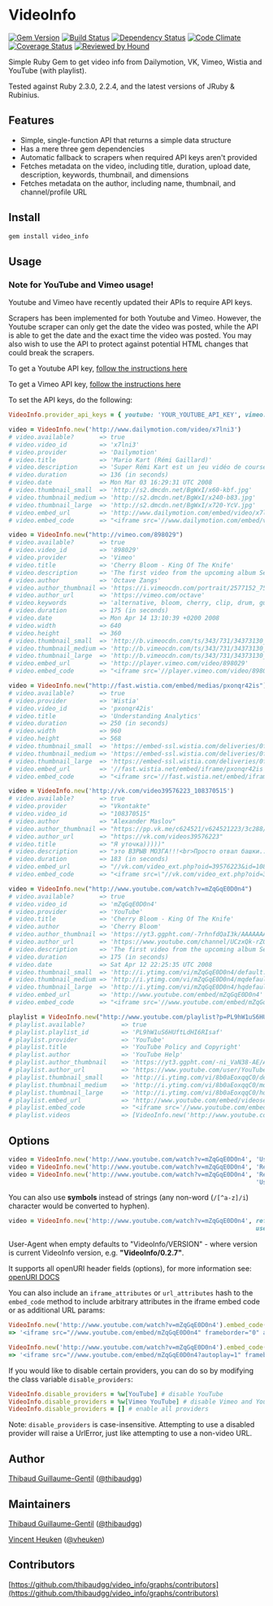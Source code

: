 # VideoInfo

[![Gem Version](https://badge.fury.io/rb/video_info.svg)](http://badge.fury.io/rb/video_info) [![Build Status](https://travis-ci.org/thibaudgg/video_info.svg?branch=master)](https://travis-ci.org/thibaudgg/video_info) [![Dependency Status](https://gemnasium.com/thibaudgg/video_info.svg)](https://gemnasium.com/thibaudgg/video_info) [![Code Climate](https://codeclimate.com/github/thibaudgg/video_info.svg)](https://codeclimate.com/github/thibaudgg/video_info) [![Coverage Status](https://coveralls.io/repos/thibaudgg/video_info/badge.svg?branch=master)](https://coveralls.io/r/thibaudgg/video_info) [![Reviewed by Hound](https://img.shields.io/badge/Reviewed_by-Hound-8E64B0.svg)](https://houndci.com)

Simple Ruby Gem to get video info from Dailymotion, VK, Vimeo, Wistia and YouTube (with playlist).

Tested against Ruby 2.3.0, 2.2.4, and the latest versions of JRuby & Rubinius.

Features
--------
* Simple, single-function API that returns a simple data structure
* Has a mere three gem dependencies
* Automatic fallback to scrapers when required API keys aren't provided
* Fetches metadata on the video, including title, duration, upload date, description, keywords, thumbnail, and dimensions
* Fetches metadata on the author, including name, thumbnail, and channel/profile URL

Install
--------

``` bash
gem install video_info
```

Usage
-----

### Note for YouTube and Vimeo usage!

Youtube and Vimeo have recently updated their APIs to require API keys.

Scrapers has been implemented for both Youtube and Vimeo. However, the Youtube scraper can only get the date the video was posted, while the API is able to get the date and the exact time the video was posted. You may also wish to use the API to protect against potential HTML changes that could break the scrapers.

To get a Youtube API key, [follow the instructions here](https://developers.google.com/youtube/registering_an_application)

To get a Vimeo API key, [follow the instructions here](https://developer.vimeo.com/api/start)

To set the API keys, do the following:
``` ruby
VideoInfo.provider_api_keys = { youtube: 'YOUR_YOUTUBE_API_KEY', vimeo: 'YOUR_VIMEO_API_KEY' }
```


``` ruby
video = VideoInfo.new('http://www.dailymotion.com/video/x7lni3')
# video.available?       => true
# video.video_id         => 'x7lni3'
# video.provider         => 'Dailymotion'
# video.title            => 'Mario Kart (Rémi Gaillard)'
# video.description      => 'Super Rémi Kart est un jeu vidéo de course développé et édité par N'Importe Quoi TV.'
# video.duration         => 136 (in seconds)
# video.date             => Mon Mar 03 16:29:31 UTC 2008
# video.thumbnail_small  => 'http://s2.dmcdn.net/BgWxI/x60-kbf.jpg'
# video.thumbnail_medium => 'http://s2.dmcdn.net/BgWxI/x240-b83.jpg'
# video.thumbnail_large  => 'http://s2.dmcdn.net/BgWxI/x720-YcV.jpg'
# video.embed_url        => 'http://www.dailymotion.com/embed/video/x7lni3'
# video.embed_code       => "<iframe src='//www.dailymotion.com/embed/video/x7lni3' frameborder='0' allowfullscreen='allowfullscreen'></iframe>"

video = VideoInfo.new("http://vimeo.com/898029")
# video.available?       => true
# video.video_id         => '898029'
# video.provider         => 'Vimeo'
# video.title            => 'Cherry Bloom - King Of The Knife'
# video.description      => 'The first video from the upcoming album Secret Sounds, to download in-stores April 14. Checkout http://www.cherrybloom.net'
# video.author           => 'Octave Zangs'
# video.author_thumbnail => 'https://i.vimeocdn.com/portrait/2577152_75x75.jpg'
# video.author_url       => 'https://vimeo.com/octave'
# video.keywords         => 'alternative, bloom, cherry, clip, drum, guitar, king, knife, of, Paris-Forum, rock, the, tremplin'
# video.duration         => 175 (in seconds)
# video.date             => Mon Apr 14 13:10:39 +0200 2008
# video.width            => 640
# video.height           => 360
# video.thumbnail_small  => 'http://b.vimeocdn.com/ts/343/731/34373130_100.jpg'
# video.thumbnail_medium => 'http://b.vimeocdn.com/ts/343/731/34373130_200.jpg'
# video.thumbnail_large  => 'http://b.vimeocdn.com/ts/343/731/34373130_640.jpg'
# video.embed_url        => 'http://player.vimeo.com/video/898029'
# video.embed_code       => "<iframe src='//player.vimeo.com/video/898029?title=0&amp;byline=0&amp;portrait=0&amp;autoplay=0' frameborder='0'></iframe>"

video = VideoInfo.new("http://fast.wistia.com/embed/medias/pxonqr42is")
# video.available?       => true
# video.provider         => 'Wistia'
# video.video_id         => 'pxonqr42is'
# video.title            => 'Understanding Analytics'
# video.duration         => 250 (in seconds)
# video.width            => 960
# video.height           => 568
# video.thumbnail_small  => 'https://embed-ssl.wistia.com/deliveries/0fccbdc60ade35723f79f1c002bc61b135b610fa.jpg?image_crop_resized=960x540'
# video.thumbnail_medium => 'https://embed-ssl.wistia.com/deliveries/0fccbdc60ade35723f79f1c002bc61b135b610fa.jpg?image_crop_resized=960x540'
# video.thumbnail_large  => 'https://embed-ssl.wistia.com/deliveries/0fccbdc60ade35723f79f1c002bc61b135b610fa.jpg?image_crop_resized=960x540'
# video.embed_url        => '//fast.wistia.net/embed/iframe/pxonqr42is'
# video.embed_code       => "<iframe src='//fast.wistia.net/embed/iframe/pxonqr42is' frameborder='0'></iframe>"

video = VideoInfo.new('http://vk.com/video39576223_108370515')
# video.available?       => true
# video.provider         => "Vkontakte"
# video.video_id         => "108370515"
# video.author           => "Alexander Maslov"
# video.author_thumbnail => "https://pp.vk.me/c624521/v624521223/3c288/lVcVW7LNnrQ.jpg"
# video.author_url       => "https://vk.com/videos39576223"
# video.title            => "Я уточка)))))"
# video.description      => "это ВЗРЫВ МОЗГА!!!<br>Просто отвал башки..."
# video.duration         => 183 (in seconds)
# video.embed_url        => "//vk.com/video_ext.php?oid=39576223&id=108370515&hash=15184dbd085c47af"
# video.embed_code       => "<iframe src=\"//vk.com/video_ext.php?oid=39576223&id=108370515&hash=15184dbd085c47af\" frameborder=\"0\" allowfullscreen=\"allowfullscreen\"></iframe>"

video = VideoInfo.new("http://www.youtube.com/watch?v=mZqGqE0D0n4")
# video.available?       => true
# video.video_id         => 'mZqGqE0D0n4'
# video.provider         => 'YouTube'
# video.title            => 'Cherry Bloom - King Of The Knife'
# video.author           => 'Cherry Bloom'
# video.author_thumbnail => 'https://yt3.ggpht.com/-7rhnfdQaI3k/AAAAAAAAAAI/AAAAAAAAAAA/eMJZ5HBukCQ/s88-c-k-no/photo.jpg'
# video.author_url       => 'https://www.youtube.com/channel/UCzxQk-rZGowoqMBKxGD5jSA'
# video.description      => 'The first video from the upcoming album Secret Sounds, to download in-stores April 14. Checkout http://www.cherrybloom.net'
# video.duration         => 175 (in seconds)
# video.date             => Sat Apr 12 22:25:35 UTC 2008
# video.thumbnail_small  => 'http://i.ytimg.com/vi/mZqGqE0D0n4/default.jpg'
# video.thumbnail_medium => 'http://i.ytimg.com/vi/mZqGqE0D0n4/mqdefault.jpg'
# video.thumbnail_large  => 'http://i.ytimg.com/vi/mZqGqE0D0n4/hqdefault.jpg'
# video.embed_url        => 'http://www.youtube.com/embed/mZqGqE0D0n4'
# video.embed_code       => "<iframe src='//www.youtube.com/embed/mZqGqE0D0n4' frameborder='0' allowfullscreen='allowfullscreen'></iframe>"

playlist = VideoInfo.new("http://www.youtube.com/playlist?p=PL9hW1uS6HUftLdHI6RIsaf-iXTm09qnEr")
# playlist.available?          => true
# playlist.playlist_id         => 'PL9hW1uS6HUftLdHI6RIsaf'
# playlist.provider            => 'YouTube'
# playlist.title               => 'YouTube Policy and Copyright'
# playlist.author              => 'YouTube Help'
# playlist.author_thumbnail    => 'https://yt3.ggpht.com/-ni_VaN38-AE/AAAAAAAAAAI/AAAAAAAAAAA/bJCTTfihBl0/s100-c-k-no/photo.jpg'
# playlist.author_url          => 'https://www.youtube.com/user/YouTubeHelp'
# playlist.thumbnail_small     => 'http://i.ytimg.com/vi/8b0aEoxqqC0/default.jpg'
# playlist.thumbnail_medium    => 'http://i.ytimg.com/vi/8b0aEoxqqC0/mqdefault.jpg'
# playlist.thumbnail_large     => 'http://i.ytimg.com/vi/8b0aEoxqqC0/hqdefault.jpg'
# playlist.embed_url           => 'http://www.youtube.com/embed/videoseries?list=PL9hW1uS6HUftLdHI6RIsaf-iXTm09qnEr'
# playlist.embed_code          => "<iframe src='//www.youtube.com/embed/videoseries?list=PL9hW1uS6HUftLdHI6RIsaf-iXTm09qnEr' frameborder='0' allowfullscreen='allowfullscreen'></iframe>"
# playlist.videos              => [VideoInfo.new('http://www.youtube.com/watch?v=_Bt3-WsHfB0'), VideoInfo.new('http://www.youtube.com/watch?v=9g2U12SsRns'), VideoInfo.new('http://www.youtube.com/watch?v=8b0aEoxqqC0'), VideoInfo.new('http://www.youtube.com/watch?v=6c3mHikRz0I'), VideoInfo.new('http://www.youtube.com/watch?v=OQVHWsTHcoc')]
```

Options
-------

``` ruby
video = VideoInfo.new('http://www.youtube.com/watch?v=mZqGqE0D0n4', 'User-Agent' => 'My YouTube Mashup Robot/1.0')
video = VideoInfo.new('http://www.youtube.com/watch?v=mZqGqE0D0n4', 'Referer'    => 'http://my-youtube-mashup.com/')
video = VideoInfo.new('http://www.youtube.com/watch?v=mZqGqE0D0n4', 'Referer'    => 'http://my-youtube-mashup.com/',
                                                                    'User-Agent' => 'My YouTube Mashup Robot/1.0')
```
You can also use **symbols** instead of strings (any non-word (`/[^a-z]/i`) character would be converted to hyphen).

``` ruby
video = VideoInfo.new('http://www.youtube.com/watch?v=mZqGqE0D0n4', referer: 'http://my-youtube-mashup.com/',
                                                                    user_agent: 'My YouTube Mashup Robot/1.0')
```

User-Agent when empty defaults to "VideoInfo/VERSION" - where version is current VideoInfo version, e.g. **"VideoInfo/0.2.7"**.

It supports all openURI header fields (options), for more information see: [openURI DOCS](http://www.ruby-doc.org/stdlib-1.9.3/libdoc/open-uri/rdoc/OpenURI.html)

You can also include an `iframe_attributes` or `url_attributes` hash to the `embed_code` method to include arbitrary attributes in the iframe embed code or as additional URL params:

``` ruby
VideoInfo.new('http://www.youtube.com/watch?v=mZqGqE0D0n4').embed_code(iframe_attributes: { width: 800, height: 600, 'data-key' => 'value' })
=> '<iframe src="//www.youtube.com/embed/mZqGqE0D0n4" frameborder="0" allowfullscreen="allowfullscreen" width="800" height="600" data-key="value"></iframe>'

VideoInfo.new('http://www.youtube.com/watch?v=mZqGqE0D0n4').embed_code(url_attributes: { autoplay: 1 })
=> '<iframe src="//www.youtube.com/embed/mZqGqE0D0n4?autoplay=1" frameborder="0" allowfullscreen="allowfullscreen"></iframe>'
```

If you would like to disable certain providers, you can do so by modifying the class variable `disable_providers`:

``` ruby
VideoInfo.disable_providers = %w[YouTube] # disable YouTube
VideoInfo.disable_providers = %w[Vimeo YouTube] # disable Vimeo and Youtube
VideoInfo.disable_providers = [] # enable all providers
```

Note: `disable_providers` is case-insensitive. Attempting to use a disabled provider will raise a UrlError, just like attempting to use a
non-video URL.


Author
------

[Thibaud Guillaume-Gentil](https://github.com/thibaudgg) ([@thibaudgg](https://twitter.com/thibaudgg))

Maintainers
-----------

[Thibaud Guillaume-Gentil](https://github.com/thibaudgg) ([@thibaudgg](https://twitter.com/thibaudgg))

[Vincent Heuken](https://github.com/vheuken) ([@vheuken](https://github.com/vheuken))

Contributors
------------

[https://github.com/thibaudgg/video_info/graphs/contributors](https://github.com/thibaudgg/video_info/graphs/contributors)
